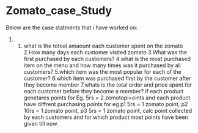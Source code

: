 # Zomato_case_Study
Below are the case statments that i have worked on:
1. 1. what is the totoal amaount each customer spent on the zomato </br>
2.How many days each customer visited zomato
3.What was the first purchased by each customers?
4.what is the most purchased item on the menu and how many times was it purchased by all customers?
5.which item was the most popular for each of the customer?
6.which item was purchased first by the customer after they become member
7.whats is the total order and price spent for each customer before they become a member?
if each product genetares points for Eg. 5rs = 2 zemotopi=oints and each product have diffrent purchasing points for eg p1 5rs = 1 zomato point, p2 10rs = 1 zomato point,
p3 5rs = 1 zomato point, calc point collected by each customers and for which product
most points have been given till now.

